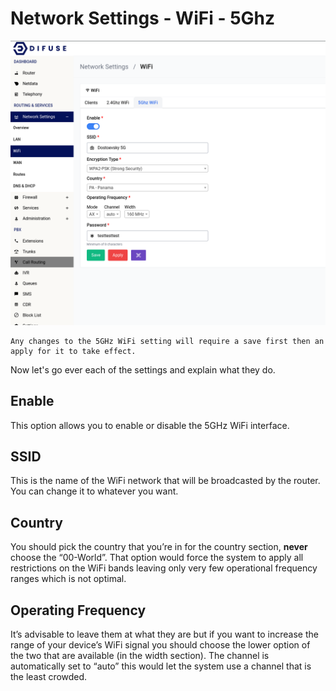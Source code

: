 # Network Settings - WiFi - 5Ghz

<a data-fancybox data-src="./img/4.png" data-caption="Network Settings - WiFi - 5hz">
  <img src="./img/4.png" />
</a>

```admonish note
Any changes to the 5GHz WiFi setting will require a save first then an apply for it to take effect.
```

Now let's go ever each of the settings and explain what they do.

## Enable

This option allows you to enable or disable the 5GHz WiFi interface.

## SSID

This is the name of the WiFi network that will be broadcasted by the router. You can change it to whatever you want.

## Country

You should pick the country that you’re in for the country section, <b>never</b> choose the “00-World”. That option would force the system to apply all restrictions on the WiFi bands leaving only very few operational frequency ranges which is not optimal.

## Operating Frequency

It’s advisable to leave them at what they are but if you want to increase the range of your device’s WiFi signal you should choose the lower option of the two that are available (in the width section). The channel is automatically set to “auto” this would let the system use a channel that is the least crowded.